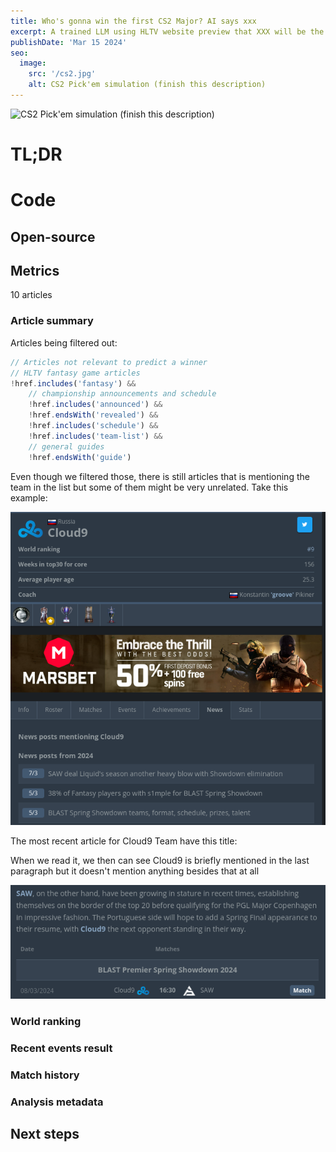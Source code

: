 ```yaml
---
title: Who's gonna win the first CS2 Major? AI says xxx
excerpt: A trained LLM using HLTV website preview that XXX will be the next winner at yyy CS2 Major Championship. Here are the details.
publishDate: 'Mar 15 2024'
seo:
  image:
    src: '/cs2.jpg'
    alt: CS2 Pick'em simulation (finish this description)
---
```


![CS2 Pick'em simulation (finish this description)](/cs2.jpg)

# TL;DR

# Code

## Open-source

## Metrics

10 articles

### Article summary

Articles being filtered out:

```js
// Articles not relevant to predict a winner
// HLTV fantasy game articles
!href.includes('fantasy') &&
	// championship announcements and schedule
	!href.includes('announced') &&
	!href.endsWith('revealed') &&
	!href.includes('schedule') &&
	!href.includes('team-list') &&
	// general guides
	!href.endsWith('guide')
```

Even though we filtered those, there is still articles that is mentioning the team in the list but some of them might be very unrelated. Take this example:

![HLTV Team page for Cloud9 with the "News" tab selected and the top article is the list has this title: "SAW DEAL LIQUID'S SEASON ANOTHER HEAVY BLOW WITH SHOWDOWN ELIMINATION".](/public/cs2-articles-unrelated.png)

The most recent article for Cloud9 Team have this title:

When we read it, we then can see Cloud9 is briefly mentioned in the last paragraph but it doesn't mention anything besides that at all

![Except for the post mentioned earlier where it mentions Cloud9 in the following sentence: "SAW, on the other hand, have been growing in stature in recent times, establishing themselves on the border of the top 20 before qualifying for the PGL Major Copenhagen in impressive fashion. The Portuguese side will hope to add a Spring Final appearance to their resume, with Cloud9 the next opponent standing in their way".](/public/cs2-articles-unrelated2.png)

### World ranking

### Recent events result

### Match history

### Analysis metadata

## Next steps
